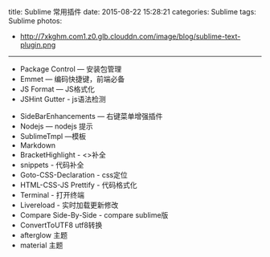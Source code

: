 title: Sublime 常用插件
date: 2015-08-22 15:28:21
categories: Sublime
tags: Sublime 
photos:
- http://7xkghm.com1.z0.glb.clouddn.com/image/blog/sublime-text-plugin.png
---
* Package Control     — 安装包管理
* Emmet     — 编码快捷键，前端必备
* JS Format     — JS格式化
* JSHint Gutter - js语法检测
<!--more-->
* SideBarEnhancements    —  右键菜单增强插件
* Nodejs  — nodejs 提示
* SublimeTmpl  —模板
* Markdown
* BracketHighlight - <>补全
* snippets - 代码补全  
* Goto-CSS-Declaration - css定位
* HTML-CSS-JS Prettify - 代码格式化
* Terminal - 打开终端
* Livereload - 实时加载更新修改
* Compare Side-By-Side - compare sublime版
* ConvertToUTF8 utf8转换
* afterglow 主题
* material 主题